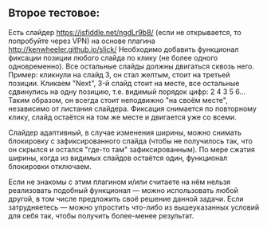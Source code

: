 ## Второе тестовое:

Есть слайдер https://jsfiddle.net/ngdLr9b8/ (если не открывается, то попробуйте через VPN)
на основе плагина http://kenwheeler.github.io/slick/
Необходимо добавить функционал фиксации позиции любого слайда по клику (не более одного одновременно). 
Все остальные слайды должны двигаться сквозь него.
Пример: кликнули на слайд 3, он стал желтым, стоит на третьей позиции. Кликаем "Next", 3-й слайд стоит на месте, 
все остальные сдвинулись на одну позицию, т.е. видимый порядок цифр: 2 4 3 5 6... 
Таким образом, он всегда стоит неподвижно "на своём месте", независимо от листания слайдера. 
Фиксация снимается по повторному клику, слайд остаётся на том же месте и двигается уже со всеми.

Слайдер адаптивный, в случае изменения ширины, можно снимать блокировку с зафиксированного слайда (чтобы не получилось так, что он скрылся и остался "где-то там" зафиксированным).
По мере сжатия ширины, когда из видимых слайдов остаётся один, функционал блокировки отключаем.

Если не знакомы с этим плагином и/или считаете на нём нельзя реализовать подобный функционал — можно использовать любой другой, в том числе предложить своё решение данной задачи.
Если затрудняетесь — можно упростить что-либо из вышеуказанных условий для себя так, чтобы получить более-менее результат.
